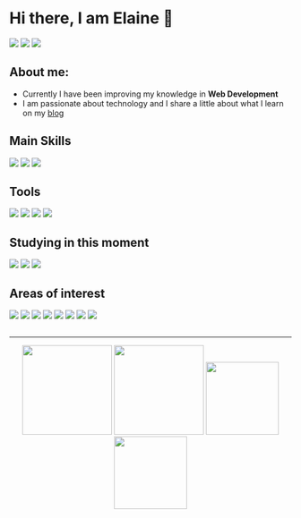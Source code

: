 # Hi there, I am Elaine 👋 
[![](https://img.shields.io/badge/Twitter-1DA1F2?style=for-the-badge&logo=twitter&logoColor=white)](https://twitter.com/elainefs_)
[![](https://img.shields.io/badge/LinkedIn-0077B5?style=for-the-badge&logo=linkedin&logoColor=white)](https://www.linkedin.com/in/elaineferreiras/)
[![](https://img.shields.io/badge/Email-D14836?style=for-the-badge&logo=gmail&logoColor=white)](mailto:contato@elaineferreira.com.br)


## About me:

- Currently I have been improving my knowledge in **Web Development**
- I am passionate about technology and I share a little about what I learn on my [blog](https://elaineferreira.com.br/blog)

## Main Skills
![](https://img.shields.io/badge/HTML5-E34F26?style=for-the-badge&logo=html5&logoColor=white)
![](https://img.shields.io/badge/CSS3-1572B6?style=for-the-badge&logo=css3&logoColor=white)
![](https://img.shields.io/badge/JavaScript-F7DF1E?style=for-the-badge&logo=JavaScript&logoColor=white)

## Tools
![](https://img.shields.io/badge/Visual_Studio_Code-0078D4?style=for-the-badge&logo=visual%20studio%20code&logoColor=white)
![](https://img.shields.io/badge/Linux-FCC624?style=for-the-badge&logo=linux&logoColor=black)
![](https://img.shields.io/badge/GIT-E44C30?style=for-the-badge&logo=git&logoColor=white)
![](https://img.shields.io/badge/GitHub-100000?style=for-the-badge&logo=github&logoColor=white)

## Studying in this moment
![](https://img.shields.io/badge/TypeScript-007ACC?style=for-the-badge&logo=typescript&logoColor=white)
![](https://img.shields.io/badge/Node.js-43853D?style=for-the-badge&logo=node.js&logoColor=white)
![](https://img.shields.io/badge/styled--components-DB7093?style=for-the-badge&logo=styled-components&logoColor=white)

## Areas of interest
![](https://img.shields.io/badge/Python-3776AB?style=for-the-badge&logo=python&logoColor=white)
![](https://img.shields.io/badge/React-20232A?style=for-the-badge&logo=react&logoColor=61DAFB)
![](https://img.shields.io/badge/React_Native-20232A?style=for-the-badge&logo=react&logoColor=61DAFB)
![](https://img.shields.io/badge/Shell_Script-121011?style=for-the-badge&logo=gnu-bash&logoColor=white)
![](https://img.shields.io/badge/Tailwind_CSS-38B2AC?style=for-the-badge&logo=tailwind-css&logoColor=white)
![](https://img.shields.io/badge/PHP-777BB4?style=for-the-badge&logo=php&logoColor=white)
![](https://img.shields.io/badge/SQLite-07405E?style=for-the-badge&logo=sqlite&logoColor=white)
![](https://img.shields.io/badge/PostgreSQL-316192?style=for-the-badge&logo=postgresql&logoColor=white)

## 

---

<div align="center">
<img height="160em" src="https://github-readme-stats.vercel.app/api?username=elainefs&count_private=true&show_icons=true&theme=tokyonight"/>
<img height="160em" src="https://github-readme-stats.vercel.app/api/top-langs/?username=elainefs&layout=compact&langs_count=6&theme=tokyonight"/>
<img height="130em" src="https://github-readme-streak-stats.herokuapp.com?user=elainefs&theme=tokyonight" />
<img height="130em" src="https://github-readme-stats.vercel.app/api/wakatime?username=elainefs&theme=tokyonight&" /> <br>
</div>

